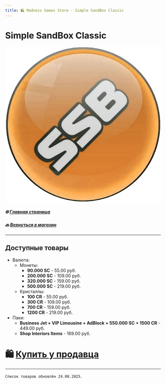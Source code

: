```yaml
---
title: 🛍️ Madness Games Store - Simple SandBox Classic
---
```


# Simple SandBox Classic

![MGSssbclogo](https://github.com/GamzeeChert/gamzeechert.github.io/blob/main/_madnessgamesstore%2F_pictures%2FMGSssbclogo.png?raw=true)

##### 🌐 [Главная страница](./index.md)
##### 🔙 [Вернуться в магазин](./MGSMain.md)

- - - - -

## Доступные товары

 - Валюта:
   - Монеты:
     - **90.000 SC** - 55.00 руб.
     - **200.000 SC** - 109.00 руб.
     - **320.000 SC** - 159.00 руб.
     - **500.000 SC** - 219.00 руб.
   - Кристаллы:
     - **100 CR** - 55.00 руб.
     - **300 CR** - 109.00 руб.
     - **700 CR** - 159.00 руб.
     - **1200 CR** - 219.00 руб.
 - Паки:
   - **Business Jet + VIP Limousine + AdBlock + 550.000 SC + 1500 CR** - 449.00 руб.
   - **Shop Interiors Items** - 169.00 руб.

# 🛍️ [Купить у продавца](https://t.me/m/SvEAzEGNYWUy)

- - - - -

`Список товаров обновлён 24.08.2025`.